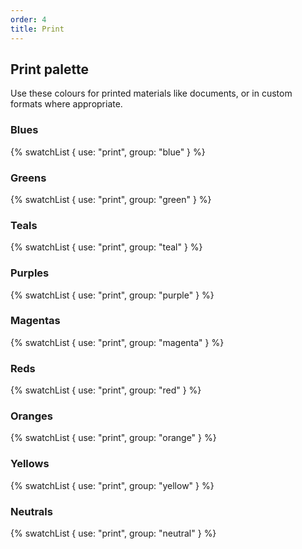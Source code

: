 ```yaml
---
order: 4
title: Print
---
```


## Print palette

Use these colours for printed materials like documents, or in custom formats where appropriate.

### Blues

{% swatchList { use: "print", group: "blue" } %}

### Greens

{% swatchList { use: "print", group: "green" } %}

### Teals

{% swatchList { use: "print", group: "teal" } %}

### Purples

{% swatchList { use: "print", group: "purple" } %}

### Magentas

{% swatchList { use: "print", group: "magenta" } %}

### Reds

{% swatchList { use: "print", group: "red" } %}

### Oranges

{% swatchList { use: "print", group: "orange" } %}

### Yellows

{% swatchList { use: "print", group: "yellow" } %}

### Neutrals

{% swatchList { use: "print", group: "neutral" } %}
